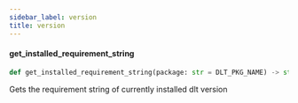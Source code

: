 ```yaml
---
sidebar_label: version
title: version
---
```


#### get\_installed\_requirement\_string

```python
def get_installed_requirement_string(package: str = DLT_PKG_NAME) -> str
```

Gets the requirement string of currently installed dlt version

